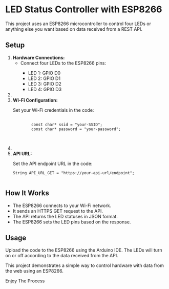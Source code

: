 <body>

<h1>LED Status Controller with ESP8266</h1>

<p>This project uses an ESP8266 microcontroller to control four LEDs or anything else you want based on data received from a REST API.</p>

<h2>Setup</h2>

<ol>
    <li>
        <strong>Hardware Connections:</strong>
        <ul>
            <li>Connect four LEDs to the ESP8266 pins:</li>
            <ul>
                <li>LED 1: GPIO D0</li>
                <li>LED 2: GPIO D1</li>
                <li>LED 3: GPIO D2</li>
                <li>LED 4: GPIO D3</li>
            </ul>
        </ul>
    </li>
  <li></li>
    <li>
        <strong>Wi-Fi Configuration:</strong>
        <p>Set your Wi-Fi credentials in the code:</p>
        <pre>
        <code>
        const char* ssid = "your-SSID";
        const char* password = "your-password";
        </code>
        </pre>
    </li>
 <li></li>
    <li>
        <strong>API URL:</strong>
        <p>Set the API endpoint URL in the code:</p>
        <pre><code>String API_URL_GET = "https://your-api-url/endpoint";
        </code></pre>
    </li>
</ol>

<h2>How It Works</h2>
<ul>
    <li>The ESP8266 connects to your Wi-Fi network.</li>
    <li>It sends an HTTPS GET request to the API.</li>
    <li>The API returns the LED statuses in JSON format.</li>
    <li>The ESP8266 sets the LED pins based on the response.</li>
</ul>

<h2>Usage</h2>
<p>Upload the code to the ESP8266 using the Arduino IDE. The LEDs will turn on or off according to the data received from the API.</p>

<p>This project demonstrates a simple way to control hardware with data from the web using an ESP8266.</p>

<p>Enjoy The Process</p>

</body>
</html>
